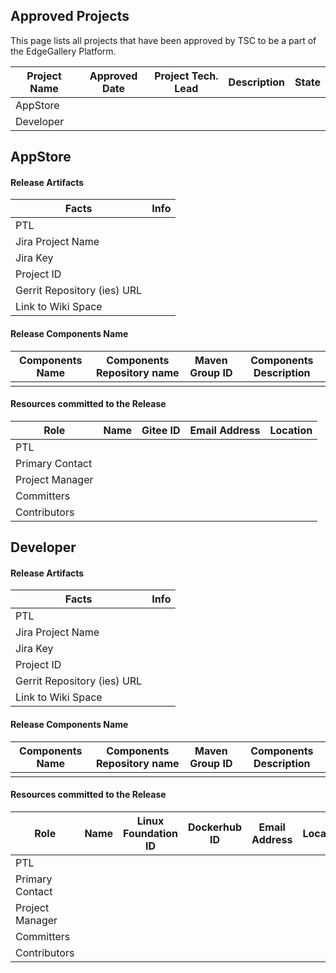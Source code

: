 ## Approved Projects
This page lists all projects that have been approved by TSC to be a part of the EdgeGallery Platform.

| **Project Name**  | **Approved Date** | **Project Tech. Lead** |  **Description** | **State** |
|-----------|-----------|-----------|-----------|-----------|                                  
| AppStore |  |  |  |  |
| Developer |  |  |  |  |

## AppStore

#### Release Artifacts

| **Facts**  | **Info** |
|-----------|-----------|                                 
| PTL |  |
| Jira Project Name |  |
| Jira Key |  |
| Project ID |  |
| Gerrit Repository (ies) URL |  |
| Link to Wiki Space |  |

#### Release Components Name

| **Components Name**  | **Components Repository name** | **Maven Group ID** |  **Components Description** |
|-----------|-----------|-----------|-----------|                               
|  |  |  |  |

#### Resources committed to the Release

| **Role**  | **Name** | **Gitee ID** |  **Email Address** |  **Location** |
|-----------|-----------|-----------|-----------|-----------|                             
| PTL |  |  |  |  |
| Primary Contact |  |  |  |  |
| Project Manager |  |  |  |  |
| Committers |  |  |  |  |
| Contributors |  |  |  |  |

## Developer

#### Release Artifacts

| **Facts**  | **Info** |
|-----------|-----------|                                 
| PTL |  |
| Jira Project Name |  |
| Jira Key |  |
| Project ID |  |
| Gerrit Repository (ies) URL |  |
| Link to Wiki Space |  |

#### Release Components Name

| **Components Name**  | **Components Repository name** | **Maven Group ID** |  **Components Description** |
|-----------|-----------|-----------|-----------|                               
|  |  |  |  |

#### Resources committed to the Release

| **Role**  | **Name** | **Linux Foundation ID** |  **Dockerhub ID** |  **Email Address** |  **Location** |
|-----------|-----------|-----------|-----------|-----------|-----------|                               
| PTL |  |  |  |  |  |
| Primary Contact |  |  |  |  |  |
| Project Manager |  |  |  |  |  |
| Committers |  |  |  |  |  |
| Contributors |  |  |  |  |  |
